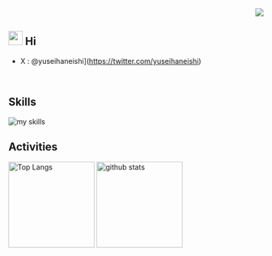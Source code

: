 <div align="right">
  <img src="https://komarev.com/ghpvc/?username=yuseihaneishi" />
</div>

## <img src="https://media.giphy.com/media/hvRJCLFzcasrR4ia7z/giphy.gif" width="28"> Hi
- X : @yuseihaneishi](https://twitter.com/yuseihaneishi)
<br>

## Skills
<img alt="my skills" src="https://skillicons.dev/icons?theme=dark&perline=7&i=python,go,c" />
<br>

## Activities
<div align="left"> 
  <img alt="Top Langs" height="170px" src="https://github-readme-stats.vercel.app/api?username=yuseihaneishi&theme=vue-dark&layout=compact" />
  <img alt="github stats" height="170px" src="https://github-readme-stats.vercel.app/api/top-langs/?username=yuseihaneishi&theme=vue-dark&layout=compact" />
</div>
